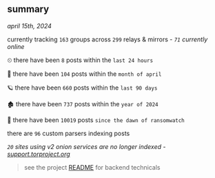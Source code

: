 
## summary
_april 15th, 2024_

currently tracking `163` groups across `299` relays & mirrors - _`71` currently online_

⏲ there have been `8` posts within the `last 24 hours`

🦈 there have been `104` posts within the `month of april`

🪐 there have been `660` posts within the `last 90 days`

🏚 there have been `737` posts within the `year of 2024`

🦕 there have been `10019` posts `since the dawn of ransomwatch`

there are `96` custom parsers indexing posts

_`20` sites using v2 onion services are no longer indexed - [support.torproject.org](https://support.torproject.org/onionservices/v2-deprecation/)_

> see the project [README](https://github.com/joshhighet/ransomwatch#ransomwatch--) for backend technicals
